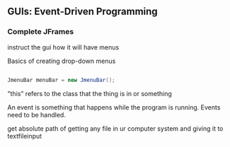 ## GUIs: Event-Driven Programming
### Complete JFrames

instruct the gui how it will have menus

Basics of creating drop-down menus
```java

JmenuBar menuBar = new JmenuBar();

```

"this" refers to the class that the thing is in or something

An event is something that happens while the program is running. Events need to be handled. 

get absolute path of getting any file in ur computer system and giving it to textfileinput